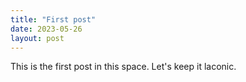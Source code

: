 ```yaml
---
title: "First post"
date: 2023-05-26
layout: post
---
```


This is the first post in this space. Let's keep it laconic.
